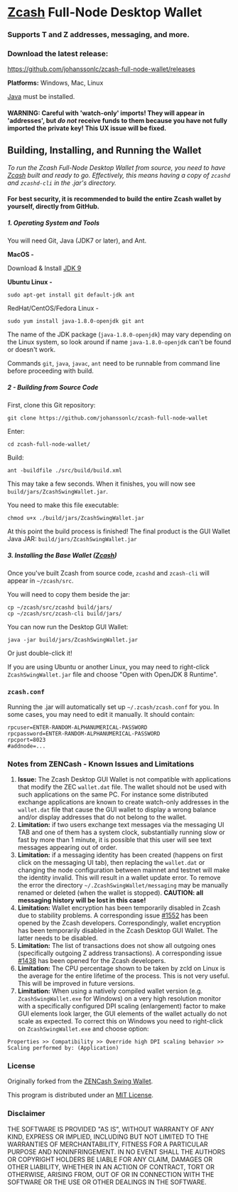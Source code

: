 # [Zcash](http://z.cash/) Full-Node Desktop Wallet

### Supports T and Z addresses, messaging, and more.

### Download the latest release:
https://github.com/johanssonlc/zcash-full-node-wallet/releases


**Platforms:** Windows, Mac, Linux

[Java](https://java.com/en/download/) must be installed.


#### WARNING: Careful with 'watch-only' imports! They will appear in 'addresses', but ***do not*** receive funds to them because you have not fully imported the private key! This UX issue will be fixed.


## Building, Installing, and Running the Wallet

*To run the Zcash Full-Node Desktop Wallet from source, you need to have [Zcash](https://github.com/zcash/zcash) built and ready to go. Effectively, this means having a copy of `zcashd` and `zcashd-cli` in the .jar's directory.*

#### For best security, it is recommended to build the entire Zcash wallet by yourself, directly from GitHub.

##### 1. Operating System and Tools

   You will need Git, Java (JDK7 or later), and Ant.  

   **MacOS -**

   Download & Install [JDK 9](http://www.oracle.com/technetwork/java/javase/downloads/jdk9-downloads-3848520.html)

   **Ubuntu Linux -**
   ```
   sudo apt-get install git default-jdk ant
   ```
   RedHat/CentOS/Fedora Linux -
   ```
   sudo yum install java-1.8.0-openjdk git ant
   ```
   The name of the JDK package (`java-1.8.0-openjdk`) may vary depending on the Linux system, so look around if name `java-1.8.0-openjdk` can't be found or doesn't work.

   Commands `git`, `java`, `javac`, `ant` need to be runnable from command line
   before proceeding with build.

##### 2 - Building from Source Code

   First, clone this Git repository:
   ```
   git clone https://github.com/johanssonlc/zcash-full-node-wallet
   ```
   Enter:
   ```
   cd zcash-full-node-wallet/
   ```
   Build:
   ```
   ant -buildfile ./src/build/build.xml
   ```
   This may take a few seconds. When it finishes, you will now see `build/jars/ZcashSwingWallet.jar`.

   You need to make this file executable:
   ```
   chmod u+x ./build/jars/ZcashSwingWallet.jar
   ```
   At this point the build process is finished! The final product is the GUI Wallet Java JAR: `build/jars/ZcashSwingWallet.jar`

##### 3. Installing the Base Wallet ([Zcash](https://github.com/zcash/zcash))

Once you've built Zcash from source code, `zcashd` and `zcash-cli` will appear in `~/zcash/src`.

You will need to copy them beside the jar:

```
cp ~/zcash/src/zcashd build/jars/
cp ~/zcash/src/zcash-cli build/jars/
```

You can now run the Desktop GUI Wallet:

```
java -jar build/jars/ZcashSwingWallet.jar
```

Or just double-click it!


If you are using Ubuntu or another Linux, you may need to
right-click `ZcashSwingWallet.jar` file and choose "Open with OpenJDK 8 Runtime".


### `zcash.conf`
Running the .jar will automatically set up `~/.zcash/zcash.conf` for you. In some cases, you may need to edit it manually. It should contain:
```
rpcuser=ENTER-RANDOM-ALPHANUMERICAL-PASSWORD
rpcpassword=ENTER-RANDOM-ALPHANUMERICAL-PASSWORD
rpcport=8023
#addnode=...

```

### Notes from ZENCash - Known Issues and Limitations

1. **Issue:** The Zcash Desktop GUI Wallet is not compatible with applications that modify the ZEC `wallet.dat` file. The wallet should not be used
with such applications on the same PC. For instance some distributed exchange applications are known to create watch-only addresses in the
`wallet.dat` file that cause the GUI wallet to display a wrong balance and/or display addresses that do not belong to the wallet.
1. **Limitation:** if two users exchange text messages via the messaging UI TAB and one of them has a system clock, substantially running slow or fast by more than 1 minute, it is possible that this user will see text messages appearing out of order.
1. **Limitation:** if a messaging identity has been created (happens on first click on the messaging UI tab), then replacing the `wallet.dat` or changing the node configuration between mainnet and testnet will make the identity invalid. This will result in a wallet update error. To remove the error the directory `~/.ZcashSwingWallet/messaging` may be manually renamed or deleted (when the wallet is stopped). **CAUTION: all messaging history will be lost in this case!**
1. **Limitation:** Wallet encryption has been temporarily disabled in Zcash due to stability problems. A corresponding issue
[#1552](https://github.com/zcash/zcash/issues/1552) has been opened by the Zcash developers. Correspondingly,
wallet encryption has been temporarily disabled in the Zcash Desktop GUI Wallet.
The latter needs to be disabled.
1. **Limitation:** The list of transactions does not show all outgoing ones (specifically outgoing Z address
transactions). A corresponding issue [#1438](https://github.com/zcash/zcash/issues/1438) has been opened
for the Zcash developers.
1. **Limitation:** The CPU percentage shown to be taken by zcld on Linux is the average for the entire lifetime
of the process. This is not very useful. This will be improved in future versions.
1. **Limitation:** When using a natively compiled wallet version (e.g. `ZcashSwingWallet.exe` for Windows) on a
very high resolution monitor with a specifically configured DPI scaling (enlargement) factor to make GUI
elements look larger, the GUI elements of the wallet actually do not scale as expected. To correct this on
Windows you need to right-click on `ZcashSwingWallet.exe` and choose option:
```
Properties >> Compatibility >> Override high DPI scaling behavior >> Scaling performed by: (Application)
```

### License
Originally forked from the [ZENCash Swing Wallet](https://github.com/ZencashOfficial/zencash-swing-wallet-ui).

This program is distributed under an [MIT License](https://github.com/johanssonlc/zcash-full-node-wallet/raw/master/LICENSE).

### Disclaimer

THE SOFTWARE IS PROVIDED "AS IS", WITHOUT WARRANTY OF ANY KIND, EXPRESS OR
IMPLIED, INCLUDING BUT NOT LIMITED TO THE WARRANTIES OF MERCHANTABILITY,
FITNESS FOR A PARTICULAR PURPOSE AND NONINFRINGEMENT. IN NO EVENT SHALL THE
AUTHORS OR COPYRIGHT HOLDERS BE LIABLE FOR ANY CLAIM, DAMAGES OR OTHER
LIABILITY, WHETHER IN AN ACTION OF CONTRACT, TORT OR OTHERWISE, ARISING FROM,
OUT OF OR IN CONNECTION WITH THE SOFTWARE OR THE USE OR OTHER DEALINGS IN THE
SOFTWARE.
